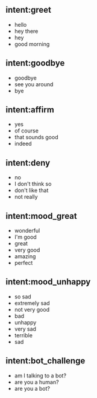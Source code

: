 ## intent:greet
- hello
- hey there
- hey
- good morning

## intent:goodbye
- goodbye
- see you around
- bye

## intent:affirm
- yes
- of course
- that sounds good
- indeed

## intent:deny
- no
- I don't think so
- don't like that
- not really

## intent:mood_great
- wonderful
- I'm good
- great
- very good
- amazing
- perfect

## intent:mood_unhappy
- so sad
- extremely sad
- not very good
- bad
- unhappy
- very sad
- terrible
- sad

## intent:bot_challenge
- am I talking to a bot?
- are you a human?
- are you a bot?
